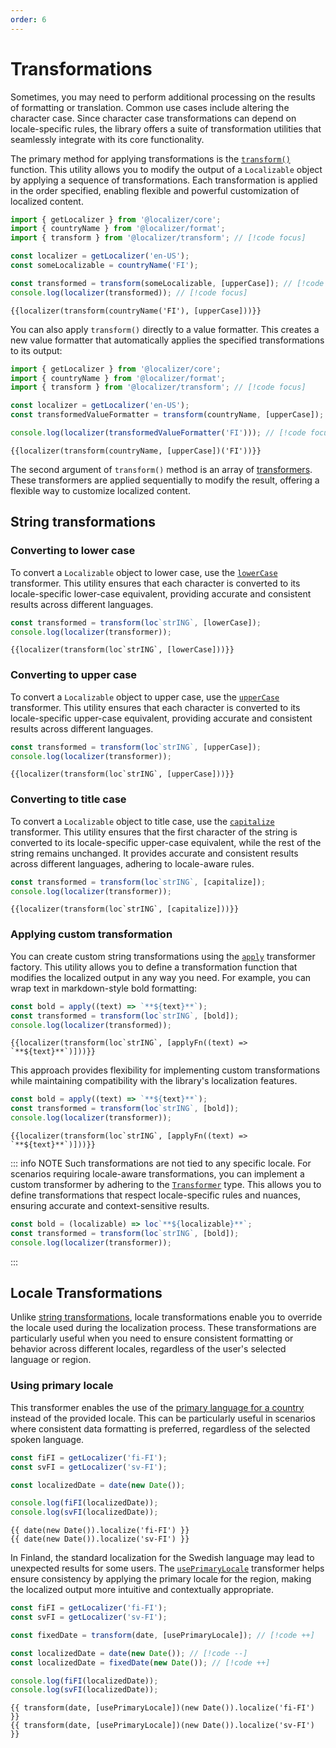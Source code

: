 ```yaml
---
order: 6
---
```


# Transformations <Package name="transform"/>

<script setup>
import { getLocalizer, transform, loc, date, apply, countryName, upperCase, lowerCase, capitalize, apply as applyFn, usePrimaryLocale } from '@localizer/all';

const localizer = getLocalizer('en-US');
</script>

Sometimes, you may need to perform additional processing on the results of formatting or translation. Common use cases include altering the character case. Since character case transformations can depend on locale-specific rules, the library offers a suite of transformation utilities that seamlessly integrate with its core functionality.

The primary method for applying transformations is the [`transform()`](../api/_localizer/transform/transform/index.md) function. This utility allows you to modify the output of a `Localizable` object by applying a sequence of transformations. Each transformation is applied in the order specified, enabling flexible and powerful customization of localized content.

```typescript
import { getLocalizer } from '@localizer/core';
import { countryName } from '@localizer/format';
import { transform } from '@localizer/transform'; // [!code focus]

const localizer = getLocalizer('en-US');
const someLocalizable = countryName('FI');

const transformed = transform(someLocalizable, [upperCase]); // [!code focus]
console.log(localizer(transformed)); // [!code focus]
```

```console-vue
{{localizer(transform(countryName('FI'), [upperCase]))}}
```

You can also apply `transform()` directly to a value formatter. This creates a new value formatter that automatically applies the specified transformations to its output:

```typescript
import { getLocalizer } from '@localizer/core';
import { countryName } from '@localizer/format';
import { transform } from '@localizer/transform'; // [!code focus]

const localizer = getLocalizer('en-US');
const transformedValueFormatter = transform(countryName, [upperCase]); // [!code focus]

console.log(localizer(transformedValueFormatter('FI'))); // [!code focus]
```

```console-vue
{{localizer(transform(countryName, [upperCase])('FI'))}}
```

The second argument of `transform()` method is an array of [transformers](../api/_localizer/transform/Transformer/index.md). These transformers are applied sequentially to modify the result, offering a flexible way to customize localized content.

## String transformations

### Converting to lower case

To convert a `Localizable` object to lower case, use the [`lowerCase`](../api/_localizer/transform/lowerCase/index.md) transformer. This utility ensures that each character is converted to its locale-specific lower-case equivalent, providing accurate and consistent results across different languages.

```typescript
const transformed = transform(loc`strING`, [lowerCase]);
console.log(localizer(transformer));
```

```console-vue
{{localizer(transform(loc`strING`, [lowerCase]))}}
```

### Converting to upper case

To convert a `Localizable` object to upper case, use the [`upperCase`](../api/_localizer/transform/upperCase/index.md) transformer. This utility ensures that each character is converted to its locale-specific upper-case equivalent, providing accurate and consistent results across different languages.

```typescript
const transformed = transform(loc`strING`, [upperCase]);
console.log(localizer(transformer));
```

```console-vue
{{localizer(transform(loc`strING`, [upperCase]))}}
```

### Converting to title case

To convert a `Localizable` object to title case, use the [`capitalize`](../api/_localizer/transform/capitalize/index.md) transformer. This utility ensures that the first character of the string is converted to its locale-specific upper-case equivalent, while the rest of the string remains unchanged. It provides accurate and consistent results across different languages, adhering to locale-aware rules.

```typescript
const transformed = transform(loc`strING`, [capitalize]);
console.log(localizer(transformer));
```

```console-vue
{{localizer(transform(loc`strING`, [capitalize]))}}
```

### Applying custom transformation

You can create custom string transformations using the [`apply`](../api/_localizer/transform/apply/index.md) transformer factory. This utility allows you to define a transformation function that modifies the localized output in any way you need. For example, you can wrap text in markdown-style bold formatting:

```typescript
const bold = apply((text) => `**${text}**`);
const transformed = transform(loc`strING`, [bold]);
console.log(localizer(transformed));
```

```console-vue
{{localizer(transform(loc`strING`, [applyFn((text) => `**${text}**`)]))}}
```

This approach provides flexibility for implementing custom transformations while maintaining compatibility with the library's localization features.

```typescript
const bold = apply((text) => `**${text}**`);
const transformed = transform(loc`strING`, [bold]);
console.log(localizer(transformer));
```

```console-vue
{{localizer(transform(loc`strING`, [applyFn((text) => `**${text}**`)]))}}
```

::: info NOTE
Such transformations are not tied to any specific locale. For scenarios requiring locale-aware transformations, you can implement a custom transformer by adhering to the [`Transformer`](../api/_localizer/transform/Transformer/index.md) type. This allows you to define transformations that respect locale-specific rules and nuances, ensuring accurate and context-sensitive results.

```typescript
const bold = (localizable) => loc`**${localizable}**`;
const transformed = transform(loc`strING`, [bold]);
console.log(localizer(transformer));
```

:::

## Locale Transformations

Unlike [string transformations](#string-transformations), locale transformations enable you to override the locale used during the localization process. These transformations are particularly useful when you need to ensure consistent formatting or behavior across different locales, regardless of the user's selected language or region.

### Using primary locale <Preview/>

This transformer enables the use of the [primary language for a country](../introduction/helpers.md#getting-primary-locale) instead of the provided locale. This can be particularly useful in scenarios where consistent data formatting is preferred, regardless of the selected spoken language.

```typescript
const fiFI = getLocalizer('fi-FI');
const svFI = getLocalizer('sv-FI');

const localizedDate = date(new Date());

console.log(fiFI(localizedDate));
console.log(svFI(localizedDate));
```

```console-vue
{{ date(new Date()).localize('fi-FI') }}
{{ date(new Date()).localize('sv-FI') }}
```

In Finland, the standard localization for the Swedish language may lead to unexpected results for some users. The [`usePrimaryLocale`](../api/_localizer/transform/usePrimaryLocale/index.md) transformer helps ensure consistency by applying the primary locale for the region, making the localized output more intuitive and contextually appropriate.

```typescript
const fiFI = getLocalizer('fi-FI');
const svFI = getLocalizer('sv-FI');

const fixedDate = transform(date, [usePrimaryLocale]); // [!code ++]

const localizedDate = date(new Date()); // [!code --]
const localizedDate = fixedDate(new Date()); // [!code ++]

console.log(fiFI(localizedDate));
console.log(svFI(localizedDate));
```

```console-vue
{{ transform(date, [usePrimaryLocale])(new Date()).localize('fi-FI') }}
{{ transform(date, [usePrimaryLocale])(new Date()).localize('sv-FI') }}
```
